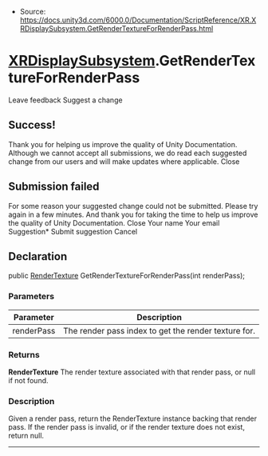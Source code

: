 * Source: https://docs.unity3d.com/6000.0/Documentation/ScriptReference/XR.XRDisplaySubsystem.GetRenderTextureForRenderPass.html

#  [XRDisplaySubsystem](https://docs.unity3d.com/6000.0/Documentation/ScriptReference/XR.XRDisplaySubsystem.html).GetRenderTextureForRenderPass
Leave feedback
Suggest a change
## Success!
Thank you for helping us improve the quality of Unity Documentation. Although we cannot accept all submissions, we do read each suggested change from our users and will make updates where applicable.
Close
## Submission failed
For some reason your suggested change could not be submitted. Please <a>try again</a> in a few minutes. And thank you for taking the time to help us improve the quality of Unity Documentation.
Close
Your name Your email Suggestion* Submit suggestion
Cancel
## Declaration
public [RenderTexture](https://docs.unity3d.com/6000.0/Documentation/ScriptReference/RenderTexture.html) GetRenderTextureForRenderPass(int renderPass); 
### Parameters
Parameter | Description  
---|---  
renderPass | The render pass index to get the render texture for.  
### Returns
**RenderTexture** The render texture associated with that render pass, or null if not found. 
### Description
Given a render pass, return the RenderTexture instance backing that render pass. If the render pass is invalid, or if the render texture does not exist, return null.
* * *
